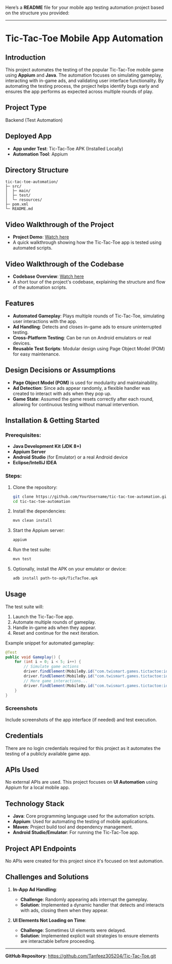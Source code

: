 Here’s a **README** file for your mobile app testing automation project based on the structure you provided:

---

# Tic-Tac-Toe Mobile App Automation

## Introduction
This project automates the testing of the popular Tic-Tac-Toe mobile game using **Appium** and **Java**. The automation focuses on simulating gameplay, interacting with in-game ads, and validating user interface functionality. By automating the testing process, the project helps identify bugs early and ensures the app performs as expected across multiple rounds of play.

## Project Type
Backend (Test Automation)

## Deployed App
- **App under Test**: Tic-Tac-Toe APK (Installed Locally)
- **Automation Tool**: Appium

## Directory Structure
```
tic-tac-toe-automation/
├─ src/
│  ├─ main/
│  ├─ test/
│  └─ resources/
├─ pom.xml
└─ README.md
```

## Video Walkthrough of the Project
- **Project Demo**: [Watch here](https://youtu.be/your-video-link)
- A quick walkthrough showing how the Tic-Tac-Toe app is tested using automated scripts.

## Video Walkthrough of the Codebase
- **Codebase Overview**: [Watch here](https://youtu.be/your-codebase-walkthrough-link)
- A short tour of the project's codebase, explaining the structure and flow of the automation scripts.

## Features
- **Automated Gameplay**: Plays multiple rounds of Tic-Tac-Toe, simulating user interactions with the app.
- **Ad Handling**: Detects and closes in-game ads to ensure uninterrupted testing.
- **Cross-Platform Testing**: Can be run on Android emulators or real devices.
- **Reusable Test Scripts**: Modular design using Page Object Model (POM) for easy maintenance.

## Design Decisions or Assumptions
- **Page Object Model (POM)** is used for modularity and maintainability.
- **Ad Detection**: Since ads appear randomly, a flexible handler was created to interact with ads when they pop up.
- **Game State**: Assumed the game resets correctly after each round, allowing for continuous testing without manual intervention.
  
## Installation & Getting Started

### Prerequisites:
- **Java Development Kit (JDK 8+)**
- **Appium Server**
- **Android Studio** (for Emulator) or a real Android device
- **Eclipse/IntelliJ IDEA**

### Steps:
1. Clone the repository:
   ```bash
   git clone https://github.com/YourUsername/tic-tac-toe-automation.git
   cd tic-tac-toe-automation
   ```

2. Install the dependencies:
   ```bash
   mvn clean install
   ```

3. Start the Appium server:
   ```bash
   appium
   ```

4. Run the test suite:
   ```bash
   mvn test
   ```

5. Optionally, install the APK on your emulator or device:
   ```bash
   adb install path-to-apk/TicTacToe.apk
   ```

## Usage

The test suite will:
1. Launch the Tic-Tac-Toe app.
2. Automate multiple rounds of gameplay.
3. Handle in-game ads when they appear.
4. Reset and continue for the next iteration.

Example snippet for automated gameplay:
```java
@Test
public void Gameplay() {
    for (int i = 0; i < 5; i++) {
        // Simulate game actions
        driver.findElement(MobileBy.id("com.twismart.games.tictactoe:id/player1")).click();
        driver.findElement(MobileBy.id("com.twismart.games.tictactoe:id/facil")).click();
        // More game interactions...
        driver.findElement(MobileBy.id("com.twismart.games.tictactoe:id/newgame")).click();
    }
}
```

### Screenshots
Include screenshots of the app interface (if needed) and test execution.

## Credentials
There are no login credentials required for this project as it automates the testing of a publicly available game app.

## APIs Used
No external APIs are used. This project focuses on **UI Automation** using Appium for a local mobile app.

## Technology Stack
- **Java**: Core programming language used for the automation scripts.
- **Appium**: Used for automating the testing of mobile applications.
- **Maven**: Project build tool and dependency management.
- **Android Studio/Emulator**: For running the Tic-Tac-Toe app.
  
## Project API Endpoints
No APIs were created for this project since it's focused on test automation.

## Challenges and Solutions

1. **In-App Ad Handling**:
   - **Challenge**: Randomly appearing ads interrupt the gameplay.
   - **Solution**: Implemented a dynamic handler that detects and interacts with ads, closing them when they appear.

2. **UI Elements Not Loading on Time**:
   - **Challenge**: Sometimes UI elements were delayed.
   - **Solution**: Implemented explicit wait strategies to ensure elements are interactable before proceeding.

---

**GitHub Repository**: https://github.com/Tanfeez305204/Tic-Tac-Toe.git

